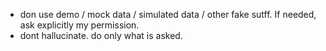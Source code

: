 - don use demo / mock data / simulated data / other fake sutff. If needed, ask explicitly my permission.
- dont hallucinate. do only what is asked.